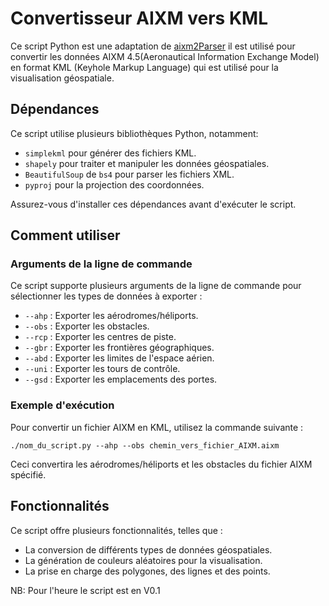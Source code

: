 # Convertisseur AIXM vers KML

Ce script Python est une adaptation de [aixm2Parser](https://github.com/cquest/aixmParser) il est utilisé pour convertir les données AIXM 4.5(Aeronautical Information Exchange Model) en format KML (Keyhole Markup Language) qui est utilisé pour la visualisation géospatiale.

## Dépendances

Ce script utilise plusieurs bibliothèques Python, notamment:
- `simplekml` pour générer des fichiers KML.
- `shapely` pour traiter et manipuler les données géospatiales.
- `BeautifulSoup` de `bs4` pour parser les fichiers XML.
- `pyproj` pour la projection des coordonnées.

Assurez-vous d'installer ces dépendances avant d'exécuter le script.

## Comment utiliser

### Arguments de la ligne de commande

Ce script supporte plusieurs arguments de la ligne de commande pour sélectionner les types de données à exporter :
- `--ahp` : Exporter les aérodromes/héliports.
- `--obs` : Exporter les obstacles.
- `--rcp` : Exporter les centres de piste.
- `--gbr` : Exporter les frontières géographiques.
- `--abd` : Exporter les limites de l'espace aérien.
- `--uni` : Exporter les tours de contrôle.
- `--gsd` : Exporter les emplacements des portes.

### Exemple d'exécution

Pour convertir un fichier AIXM en KML, utilisez la commande suivante :
```
./nom_du_script.py --ahp --obs chemin_vers_fichier_AIXM.aixm
```

Ceci convertira les aérodromes/héliports et les obstacles du fichier AIXM spécifié.

## Fonctionnalités

Ce script offre plusieurs fonctionnalités, telles que :
- La conversion de différents types de données géospatiales.
- La génération de couleurs aléatoires pour la visualisation.
- La prise en charge des polygones, des lignes et des points.

NB: Pour l'heure le script est en V0.1 